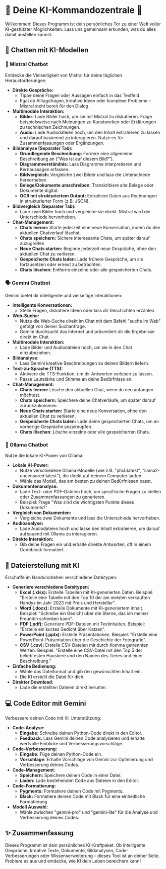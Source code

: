 # 🤖 Deine KI-Kommandozentrale 🚀

Willkommen! Dieses Programm ist dein persönliches Tor zu einer Welt voller KI-gestützter Möglichkeiten. Lass uns gemeinsam erkunden, was du alles damit anstellen kannst:

## 💬 Chatten mit KI-Modellen

### 💬 Mistral Chatbot

Entdecke die Vielseitigkeit von Mistral für deine täglichen Herausforderungen:

*   **Direkte Gespräche:**
    *   Tippe deine Fragen oder Aussagen einfach in das Textfeld.
    *   Egal ob Alltagsfragen, kreative Ideen oder komplexe Probleme – Mistral steht bereit für den Dialog.
*   **Multimodale Interaktion:**
    *   **Bilder:** Lade Bilder hoch, um sie mit Mistral zu diskutieren. Frage beispielsweise nach Meinungen zu Kunstwerken oder Erklärungen zu technischen Zeichnungen.
    *   **Audio:** Lade Audiodateien hoch, um den Inhalt extrahieren zu lassen und darauf basierend zu interagieren. Nutze es für Zusammenfassungen oder Ergänzungen.
*   **Bildanalyse (Separater Tab):**
    *   **Grundlegende Beschreibung:** Fordere eine allgemeine Beschreibung an ("Was ist auf diesem Bild?").
    *   **Diagrammverständnis:** Lass Diagramme interpretieren und Kernaussagen erfassen.
    *   **Bildvergleich:** Vergleiche zwei Bilder und lass die Unterschiede hervorheben.
    *   **Belege/Dokumente umschreiben:** Transkribiere alte Belege oder Dokumente digital.
    *   **OCR mit strukturiertem Output:** Extrahiere Daten aus Rechnungen in strukturierter Form (z.B. JSON).
*   **Bildvergleich (Separater Tab):**
    *   Lade zwei Bilder hoch und vergleiche sie direkt. Mistral wird die Unterschiede hervorheben.
*   **Chat-Management:**
    *   **Chats leeren:** Starte jederzeit eine neue Konversation, indem du den aktuellen Chatverlauf löschst.
    *   **Chats speichern:** Sichere interessante Chats, um später darauf zuzugreifen.
    *   **Neue Chats starten:** Beginne jederzeit neue Gespräche, ohne den aktuellen Chat zu verlieren.
    *   **Gespeicherte Chats laden:** Lade frühere Gespräche, um sie fortzusetzen oder erneut zu betrachten.
    *   **Chats löschen:** Entferne einzelne oder alle gespeicherten Chats.

### 🗣️ Gemini Chatbot

Gemini bietet dir intelligente und vielseitige Interaktionen:

*   **Intelligente Konversationen:**
    *   Stelle Fragen, diskutiere Ideen oder lass dir Geschichten erzählen.
*   **Web-Suche:**
    *   Nutze die Web-Suche direkt im Chat mit dem Befehl "suche im Web" gefolgt von deiner Suchanfrage.
    *   Gemini durchsucht das Internet und präsentiert dir die Ergebnisse direkt im Chat.
*   **Multimodale Interaktion:**
    *   Lade Bilder und Audiodateien hoch, um sie in den Chat einzubeziehen.
*   **Bildanalyse:**
    *   Lass Gemini kreative Beschreibungen zu deinen Bildern liefern.
*  **Text-zu-Sprache (TTS):**
    *   Aktiviere die TTS-Funktion, um dir Antworten vorlesen zu lassen.
    *   Passe Lautstärke und Stimme an deine Bedürfnisse an.
*   **Chat-Management:**
    *   **Chats leeren:** Lösche den aktuellen Chat, wenn du neu anfangen möchtest.
    *   **Chats speichern:** Speichere deine Chatverläufe, um später darauf zurückzukommen.
    *   **Neue Chats starten:** Starte eine neue Konversation, ohne den aktuellen Chat zu verlieren.
    *   **Gespeicherte Chats laden:** Lade deine gespeicherten Chats, um an vorherige Gespräche anzuknüpfen.
    *   **Chats löschen:** Lösche einzelne oder alle gespeicherten Chats.

### 🦙 Ollama Chatbot

Nutze die lokale KI-Power von Ollama:

*   **Lokale KI-Power:**
    *   Nutze verschiedene Ollama-Modelle (wie z.B. "phi4:latest", "llama2-uncensored:latest"), die direkt auf deinem Computer laufen.
    *   Wähle das Modell, das am besten zu deinen Bedürfnissen passt.
*   **Dokumentenanalyse:**
    *   Lade Text- oder PDF-Dateien hoch, um spezifische Fragen zu stellen oder Zusammenfassungen zu generieren.
    *   Beispiel: Frage "Was sind die wichtigsten Punkte dieses Dokuments?"
*   **Vergleich von Dokumenten:**
    *   Vergleiche zwei Dokumente und lass die Unterschiede hervorheben.
*   **Audioanalyse:**
    *    Lade Audiodateien hoch und lasse den Inhalt extrahieren, um darauf aufbauend mit Ollama zu interagieren.
*   **Direkte Interaktion:**
    *   Gib deine Fragen ein und erhalte direkte Antworten, oft in einem Codeblock formatiert.

## 📁 Dateierstellung mit KI

Erschaffe im Handumdrehen verschiedene Dateitypen:

*   **Generiere verschiedene Dateitypen:**
    *   **Excel (.xlsx):** Erstelle Tabellen mit KI-generierten Daten. Beispiel: "Erstelle eine Tabelle mit den Top 10 der am meisten verkauften Handys im Jahr 2023 mit Preis und Hersteller".
    *   **Word (.docx):** Erstelle Dokumente mit KI-generiertem Inhalt. Beispiel: "Schreibe ein Gedicht über die Sterne, das ich meiner Freundin schenken kann".
    *   **PDF (.pdf):** Generiere PDF-Dateien mit Textinhalten. Beispiel: "Erstelle ein kurzes Gedicht über Katzen".
    *   **PowerPoint (.pptx):** Erstelle Präsentationen. Beispiel: "Erstelle eine PowerPoint-Präsentation über die Geschichte der Fotografie".
    *   **CSV (.csv):** Erstelle CSV-Dateien mit durch Komma getrennten Werten. Beispiel: "Erstelle eine CSV-Datei mit den Top 5 der beliebtesten Haustiere und den Namen des Tieres und einer Beschreibung."
*   **Einfache Bedienung:**
    *   Wähle das Dateiformat und gib den gewünschten Inhalt ein.
    *   Die KI erstellt die Datei für dich.
*   **Direkter Download:**
    *   Lade die erstellten Dateien direkt herunter.

## 💻 Code Editor mit Gemini

Verbessere deinen Code mit KI-Unterstützung:

*   **Code-Analyse:**
    *   **Eingabe:** Schreibe deinen Python-Code direkt in den Editor.
    *   **Feedback:** Lass Gemini deinen Code analysieren und erhalte wertvolle Einblicke und Verbesserungsvorschläge.
*   **Code-Verbesserung:**
    *   **Eingabe:** Füge deinen Python-Code ein.
    *   **Vorschläge:** Erhalte Vorschläge von Gemini zur Optimierung und Verbesserung deines Codes.
*   **Code-Management:**
    *   **Speichern:** Speichere deinen Code in einer Datei.
    *   **Laden:** Lade bestehenden Code aus Dateien in den Editor.
*   **Code-Formatierung:**
    *   **Pygments:** Formatiere deinen Code mit Pygments.
    *   **Black:** Formatiere deinen Code mit Black für eine einheitliche Formatierung.
*   **Modell Auswahl:**
    *   Wähle zwischen "gemini-pro" und "gemini-lite" für die Analyse und Verbesserung deines Codes.

## ✨ Zusammenfassung

Dieses Programm ist dein persönliches KI-Kraftpaket. Ob intelligente Gespräche, kreative Texte, Dokumente, Bildanalysen, Code-Verbesserungen oder Wissenserweiterung – dieses Tool ist an deiner Seite. Probiere es aus und entdecke, wie KI dein Leben bereichern kann!


